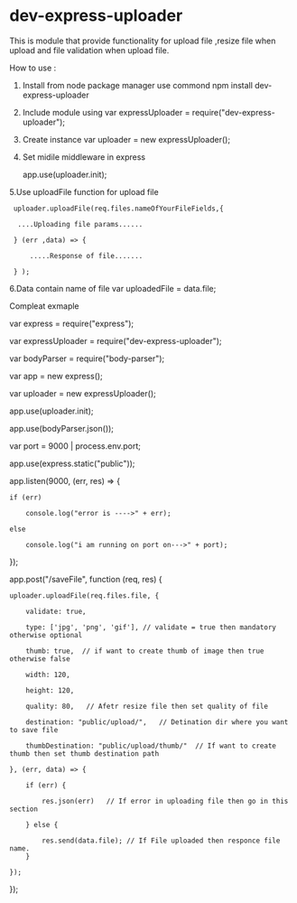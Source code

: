 # dev-express-uploader
This is module that provide functionality for upload file ,resize file when upload and file validation when upload file.


How to use :


1. Install from node package manager use commond  npm install dev-express-uploader

2. Include module using 
   var expressUploader = require("dev-express-uploader");
	 
3. Create instance 
   var  uploader = new expressUploader();
	
	
4. Set midile middleware in express 

    app.use(uploader.init);
	
5.Use uploadFile function for upload file 

     uploader.uploadFile(req.files.nameOfYourFileFields,{
	 
	  ....Uploading file params......
	  
	 } (err ,data) => {
	     
		 .....Response of file.......
		 
	 } );
	 
	 
6.Data contain name of file 
   var uploadedFile = data.file;
	
Compleat exmaple 



var express = require("express");

var expressUploader = require("dev-express-uploader");

var bodyParser = require("body-parser");

var app = new express();

var uploader = new expressUploader();

app.use(uploader.init);

app.use(bodyParser.json());

var port = 9000 | process.env.port;

app.use(express.static("public"));

app.listen(9000, (err, res) => {

    if (err)
	
        console.log("error is ---->" + err);
		
    else
	
        console.log("i am running on port on--->" + port);
});

app.post("/saveFile", function (req, res) {

    uploader.uploadFile(req.files.file, {
	
        validate: true,
		
        type: ['jpg', 'png', 'gif'], // validate = true then mandatory otherwise optional 
		
        thumb: true,  // if want to create thumb of image then true otherwise false 
		
        width: 120,
		
        height: 120,
		
        quality: 80,   // Afetr resize file then set quality of file 
		
        destination: "public/upload/",   // Detination dir where you want to save file
		
        thumbDestination: "public/upload/thumb/"  // If want to create thumb then set thumb destination path

    }, (err, data) => {
	
        if (err) {
		
            res.json(err)   // If error in uploading file then go in this section 
			
        } else {
		
            res.send(data.file); // If File uploaded then responce file name.
        }
		
    });
	
});
	
	